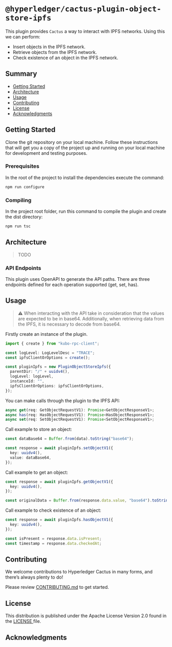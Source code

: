 # `@hyperledger/cactus-plugin-object-store-ipfs`

This plugin provides `Cactus` a way to interact with IPFS networks. Using this we can perform:
- Insert objects in the IPFS network.
- Retrieve objects from the IPFS network.
- Check existence of an object in the IPFS network.

## Summary

  - [Getting Started](#getting-started)
  - [Architecture](#architecture)
  - [Usage](#usage)
  - [Contributing](#contributing)
  - [License](#license)
  - [Acknowledgments](#acknowledgments)

## Getting Started

Clone the git repository on your local machine. Follow these instructions that will get you a copy of the project up and running on
your local machine for development and testing purposes.

### Prerequisites

In the root of the project to install the dependencies execute the command:
```sh
npm run configure
```

### Compiling

In the project root folder, run this command to compile the plugin and create the dist directory:
```sh
npm run tsc
```

## Architecture

>TODO
### API Endpoints
This plugin uses OpenAPI to generate the API paths. There are three endpoints defined for each operation supported (get, set, has).

## Usage

> **⚠️** When interacting with the API take in consideration that the values are expected to be in base64. Additionally, when retrieving data from the IPFS, it is necessary to decode from base64.

Firstly create an instance of the plugin.

```typescript
import { create } from "kubo-rpc-client";

const logLevel: LogLevelDesc = "TRACE";
const ipfsClientOrOptions = create();

const pluginIpfs = new PluginObjectStoreIpfs({
  parentDir: "/" + uuidv4(),
  logLevel: logLevel,
  instanceId: "",
  ipfsClientOrOptions: ipfsClientOrOptions,
});
```

You can make calls through the plugin to the IPFS API:

```typescript
async get(req: GetObjectRequestV1): Promise<GetObjectResponseV1>;
async has(req: HasObjectRequestV1): Promise<HasObjectResponseV1>;
async set(req: SetObjectRequestV1): Promise<SetObjectResponseV1>;
```

Call example to store an object:
```typescript
const dataBase64 = Buffer.from(data).toString("base64");

const response = await pluginIpfs.setObjectV1({
  key: uuidv4(),
  value: dataBase64,
});
```

Call example to get an object:
```typescript
const response = await pluginIpfs.getObjectV1({
  key: uuidv4(),
});

const originalData = Buffer.from(response.data.value, "base64").toString()
```

Call example to check existence of an object:
```typescript
const response = await pluginIpfs.hasObjectV1({
  key: uuidv4(),
});

const isPresent = response.data.isPresent;
const timestamp = response.data.checkedAt;
```

## Contributing
We welcome contributions to Hyperledger Cactus in many forms, and there’s always plenty to do!

Please review [CONTRIBUTING.md](https://github.com/hyperledger/cactus/blob/main/CONTRIBUTING.md "CONTRIBUTING.md") to get started.

## License
This distribution is published under the Apache License Version 2.0 found in the [LICENSE ](https://github.com/hyperledger/cactus/blob/main/LICENSE "LICENSE ")file.

## Acknowledgments
